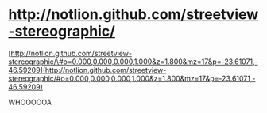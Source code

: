 <!--
id: 15250518772
link: http://tumblr.atmos.org/post/15250518772/http-notlion-github-com-streetview-stereographic
slug: http-notlion-github-com-streetview-stereographic
date: Tue Jan 03 2012 11:29:06 GMT-0800 (PST)
publish: 2012-01-03
tags: 
title: http://notlion.github.com/streetview-stereographic/
-->


http://notlion.github.com/streetview-stereographic/
===================================================

[http://notlion.github.com/streetview-stereographic/\#o=0.000,0.000,0.000,1.000&z=1.800&mz=17&p=-23.61071,-46.59209](http://notlion.github.com/streetview-stereographic/#o=0.000,0.000,0.000,1.000&z=1.800&mz=17&p=-23.61071,-46.59209)

WHOOOOOA

